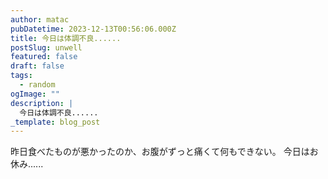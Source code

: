 ```yaml
---
author: matac
pubDatetime: 2023-12-13T00:56:06.000Z
title: 今日は体調不良......
postSlug: unwell
featured: false
draft: false
tags:
  - random
ogImage: ""
description: |
  今日は体調不良......
_template: blog_post
---
```


昨日食べたものが悪かったのか、お腹がずっと痛くて何もできない。
今日はお休み......
